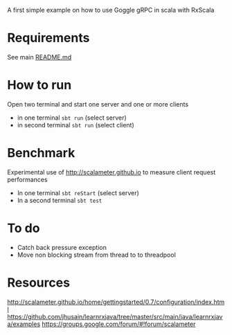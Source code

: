 A first simple example on how to use Goggle gRPC in scala with RxScala

# Requirements

See main [README.md](../README.md)

# How to run

Open two terminal and start one server and one or more clients

* in one terminal ```sbt run``` (select server) 
* in second terminal ```sbt run``` (select client) 


# Benchmark

Experimental use of http://scalameter.github.io to measure client request performances

* In one terminal ```sbt reStart``` (select server) 
* In a second terminal ```sbt test``` 

# To do

* Catch back pressure exception
* Move non blocking stream from thread to to threadpool 

# Resources

http://scalameter.github.io/home/gettingstarted/0.7/configuration/index.html
https://github.com/jhusain/learnrxjava/tree/master/src/main/java/learnrxjava/examples
https://groups.google.com/forum/#!forum/scalameter


